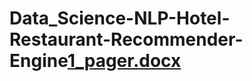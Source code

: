 # Data_Science-NLP-Hotel-Restaurant-Recommender-Engine[1_pager.docx](https://github.com/lisun85/Data_Science-NLP-Hotel-Restaurant-Recommender-Engine/files/8560063/1_pager.docx)
